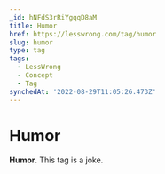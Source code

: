```yaml
---
_id: hNFdS3rRiYgqqD8aM
title: Humor
href: https://lesswrong.com/tag/humor
slug: humor
type: tag
tags:
  - LessWrong
  - Concept
  - Tag
synchedAt: '2022-08-29T11:05:26.473Z'
---
```

# Humor

**Humor**. This tag is a joke.